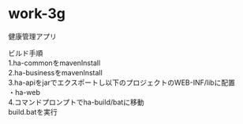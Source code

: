 # work-3g
健康管理アプリ  

ビルド手順  
1.ha-commonをmavenInstall  
2.ha-businessをmavenInstall  
3.ha-apiをjarでエクスポートし以下のプロジェクトのWEB-INF/libに配置  
・ha-web  
4.コマンドプロンプトでha-build/batに移動  
build.batを実行  
